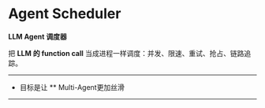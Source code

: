 #  Agent Scheduler  
**LLM Agent 调度器**  

把 **LLM 的 function call** 当成进程一样调度：并发、限速、重试、抢占、链路追踪。

---

  
- 目标是让 ** Multi-Agent更加丝滑 
---

